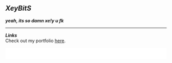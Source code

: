 ## ***XeyBitS***
***yeah, its so damn xe!y u fk***

----

***Links*** <br>
Check out my portfolio [here](https://yourwebsite.com).

<div>
  <img width="max" src="assets/flow.svg">
</div>
